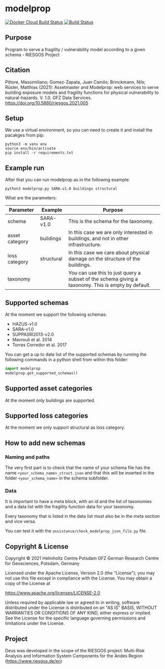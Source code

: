 # modelprop


[![Docker Cloud Build Status](https://img.shields.io/docker/cloud/build/gfzriesgos/modelprop)](https://hub.docker.com/r/gfzriesgos/modelprop)
[![Build Status](https://travis-ci.com/gfzriesgos/modelprop.svg?branch=master)](https://travis-ci.com/gfzriesgos/modelprop)

## Purpose
Program to serve a fragility / vulnerability model
according to a given schema - RIESGOS Project

## Citation

Pittore, Massimiliano; Gomez-Zapata, Juan Camilo; Brinckmann, Nils; Rüster, Matthias (2021): Assetmaster and Modelprop: web services to serve building exposure models and fragility functions for physical vulnerability to natural-hazards. V. 1.0. GFZ Data Services. https://doi.org/10.5880/riesgos.2021.005

## Setup

We use a virtual environment, so you can need to create it and
install the pacakges from pip:

```shell
python3 -m venv env
source env/bin/activate
pip install -r requirements.txt
```

## Example run
After that you can run modelprop as in the following example:

```shell
python3 modelprop.py SARA-v1.0 buildings structural
```

What are the parameters:

| Parameter      | Example    | Purpose                                                                                            |
|----------------|------------|----------------------------------------------------------------------------------------------------|
| schema         | SARA-v1.0  | This is the schema for the taxonomy.                                                               |
| asset category | buildings  | In this case we are only interested in buildings, and not in other infrastructure.                 |
| loss category  | structural | In this case we care about physical damage on the structure of the buildings.                      |
| taxonomy       |            | You can use this to just query a subset of the schema giving a taxonomy. This is empty by default. |

## Supported schemas

At the moment we support the following schemas:
* HAZUS-v1.0
* SARA-v1.0
* SUPPASRI2013-v2.0
* Mavrouli et al. 2014
* Torres Corredor et al. 2017

You can get a up to date list of the supported schemas by running the following commands
in a python shell from within this folder:

```python
import modelprop
modelprop.get_supported_schemas()
```


## Supported asset categories

At the moment only buildings are supported.

## Supported loss categories

At the moment we only support structural as loss category.

## How to add new schemas

### Naming and paths

The very first part is to check that the name of your schema file has the name `<your_schema_name>_struct.json` and
that this will be inserted in the folder `<your_schema_name>` in the schema subfolder.

### Data
It is important to have a meta block, with an id and the list of taxonomies and a data list with the
fragility function data for your taxonomy.

Every taxonomy that is listed in the data list must also be in the meta section and vice versa.

You can test it with the `assistance/check_modelprop_json_file.py` file.

## Copyright & License
Copyright © 2021 Helmholtz Centre Potsdam GFZ German Research Centre for Geosciences, Potsdam, Germany

Licensed under the Apache License, Version 2.0 (the "License"); you may not use this file except in compliance with the License. You may obtain a copy of the License at

https://www.apache.org/licenses/LICENSE-2.0

Unless required by applicable law or agreed to in writing, software distributed under the License is distributed on an "AS IS" BASIS, WITHOUT WARRANTIES OR CONDITIONS OF ANY KIND, either express or implied. See the License for the specific language governing permissions and limitations under the License.

## Project

Deus was developed in the scope of the RIESGOS project:
Multi-Risk Analysis and Information System Components for the Andes Region (https://www.riesgos.de/en)

